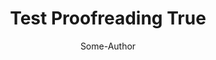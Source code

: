 ---
status: proofreading
title: "Test Proofreading True"
author: Some-Author
collector: some-collector
collected_date: 20240223
translator: some-tranlator
translated_date: 20240223
proofreader: inscripoem
link: http://www.example.com/
---